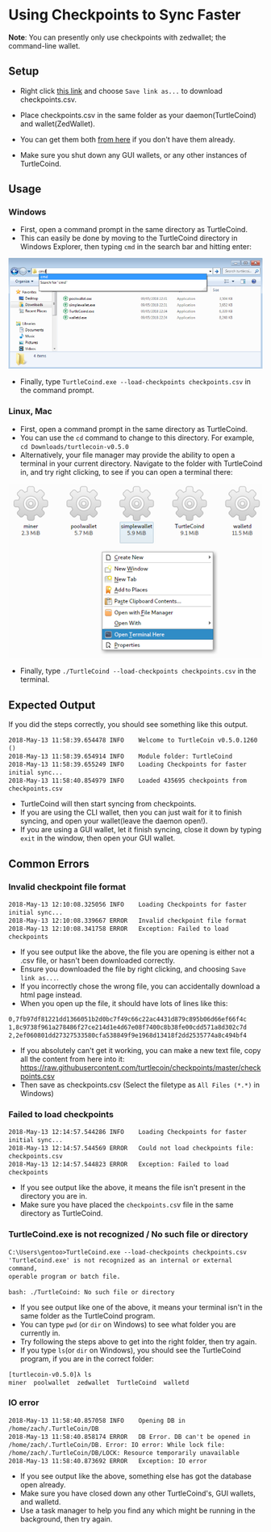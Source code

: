 # Using Checkpoints to Sync Faster

**Note**: You can presently only use checkpoints with zedwallet; the command-line wallet.  

## Setup

- Right click [this link](https://github.com/turtlecoin/checkpoints/raw/master/checkpoints.csv) and choose `Save link as...` to download checkpoints.csv.
- Place checkpoints.csv in the same folder as your daemon(TurtleCoind) and wallet(ZedWallet).
- You can get them both [from here](http://latest.turtlecoin.lol) if you don't have them already.

- Make sure you shut down any GUI wallets, or any other instances of TurtleCoind.

## Usage

### Windows

- First, open a command prompt in the same directory as TurtleCoind.
- This can easily be done by moving to the TurtleCoind directory in Windows Explorer, then typing `cmd` in the search bar and hitting enter:

![Opening cmd](guides/wallets/images/opening-cmd.png)
- Finally, type `TurtleCoind.exe --load-checkpoints checkpoints.csv` in the command prompt.

### Linux, Mac

- First, open a command prompt in the same directory as TurtleCoind.
- You can use the `cd` command to change to this directory. For example, `cd Downloads/turtlecoin-v0.5.0`
- Alternatively, your file manager may provide the ability to open a terminal in your current directory. Navigate to the folder with TurtleCoind in, and try right clicking, to see if you can open a terminal there:

![Opening terminal](guides/wallets/images/open-term.png)

- Finally, type `./TurtleCoind --load-checkpoints checkpoints.csv` in the terminal.

## Expected Output

If you did the steps correctly, you should see something like this output.

```
2018-May-13 11:58:39.654478 INFO    Welcome to TurtleCoin v0.5.0.1260 ()
2018-May-13 11:58:39.654914 INFO    Module folder: TurtleCoind
2018-May-13 11:58:39.655249 INFO    Loading Checkpoints for faster initial sync...
2018-May-13 11:58:40.854979 INFO    Loaded 435695 checkpoints from checkpoints.csv
```

- TurtleCoind will then start syncing from checkpoints.
- If you are using the CLI wallet, then you can just wait for it to finish syncing, and open your wallet(leave the daemon open!).
- If you are using a GUI wallet, let it finish syncing, close it down by typing `exit` in the window, then open your GUI wallet.

## Common Errors

### Invalid checkpoint file format

```
2018-May-13 12:10:08.325056 INFO    Loading Checkpoints for faster initial sync...
2018-May-13 12:10:08.339667 ERROR   Invalid checkpoint file format
2018-May-13 12:10:08.341758 ERROR   Exception: Failed to load checkpoints
```

- If you see output like the above, the file you are opening is either not a .csv file, or hasn't been downloaded correctly.
- Ensure you downloaded the file by right clicking, and choosing `Save link as...`.
- If you incorrectly chose the wrong file, you can accidentally download a html page instead.
- When you open up the file, it should have lots of lines like this:

```
0,7fb97df81221dd1366051b2d0bc7f49c66c22ac4431d879c895b06d66ef66f4c
1,8c9738f961a278486f27ce214d1e4d67e08f7400c8b38fe00cdd571a8d302c7d
2,2ef060801dd27327533580cfa538849f9e1968d13418f2dd2535774a8c494bf4
```

- If you absolutely can't get it working, you can make a new text file, copy all the content from here into it: https://raw.githubusercontent.com/turtlecoin/checkpoints/master/checkpoints.csv
- Then save as checkpoints.csv (Select the filetype as `All Files (*.*)` in Windows)

### Failed to load checkpoints

```
2018-May-13 12:14:57.544286 INFO    Loading Checkpoints for faster initial sync...
2018-May-13 12:14:57.544569 ERROR   Could not load checkpoints file: checkpoints.csv
2018-May-13 12:14:57.544823 ERROR   Exception: Failed to load checkpoints
```

- If you see output like the above, it means the file isn't present in the directory you are in.
- Make sure you have placed the `checkpoints.cs`v file in the same directory as TurtleCoind.

### TurtleCoind.exe is not recognized / No such file or directory

```
C:\Users\gentoo>TurtleCoind.exe --load-checkpoints checkpoints.csv
'TurtleCoind.exe' is not recognized as an internal or external command,
operable program or batch file.
```

`bash: ./TurtleCoind: No such file or directory`

- If you see output like one of the above, it means your terminal isn't in the same folder as the TurtleCoind program.
- You can type `pwd` (or `dir` on Windows) to see what folder you are currently in.
- Try following the steps above to get into the right folder, then try again.
- If you type `ls`(or `dir` on Windows), you should see the TurtleCoind program, if you are in the correct folder:

```
[turtlecoin-v0.5.0]λ ls
miner  poolwallet  zedwallet  TurtleCoind  walletd
```

### IO error

```
2018-May-13 11:58:40.857058 INFO    Opening DB in /home/zach/.TurtleCoin/DB
2018-May-13 11:58:40.858174 ERROR   DB Error. DB can't be opened in /home/zach/.TurtleCoin/DB. Error: IO error: While lock file: /home/zach/.TurtleCoin/DB/LOCK: Resource temporarily unavailable
2018-May-13 11:58:40.873692 ERROR   Exception: IO error
```

- If you see output like the above, something else has got the database open already.
- Make sure you have closed down any other TurtleCoind's, GUI wallets, and walletd.
- Use a task manager to help you find any which might be running in the background, then try again.
